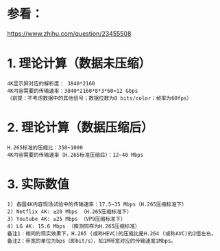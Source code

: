 # 参看：
https://www.zhihu.com/question/23455508

# 1. 理论计算（数据未压缩）
    4K显示屏对应的解析度： 3840*2160
    4K内容需要的传输速率：3840*2160*8*3*60≈12 Gbps 
    （前提：不考虑数据中的其他信号；数据位数为8 bits/color；帧率为60fps）

# 2. 理论计算（数据压缩后）
    H.265标准的压缩比：350~1000 
    4K内容需要的传输速率（H.265标准压缩后）：12~40 Mbps

# 3. 实际数值
    1) 各国4K内容现场试验中的传输速率：17.5~35 Mbps（H.265压缩标准下）
    2) Netflix 4K: ≥20 Mbps （H.265压缩标准下）
    3) Youtube 4K: ≥25 Mbps （VP9压缩标准下）
    4) LG 4K: 15.6 Mbps （推测同样为H.265压缩标准）
    备注1：相同的现实效果下，H.265 (或称HEVC)的压缩比是H.264 (或称AVC)的2倍左右。
    备注2：带宽的单位为bps（即bit/s），如1M带宽对应的传输速度1Mbps。

